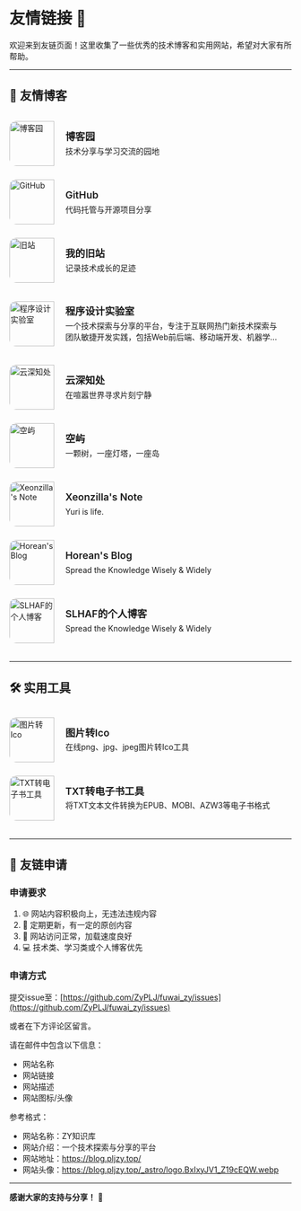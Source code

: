 # 友情链接 🔗

欢迎来到友链页面！这里收集了一些优秀的技术博客和实用网站，希望对大家有所帮助。

---

## 🌟 友情博客

<div class="friend-links-grid">

<div class="friend-link-card">
    <a href="https://www.cnblogs.com/ZYPLJ/" target="_blank">
        <div class="card-avatar">
            <img src="https://pljzy.top/images/logo4.jpg" alt="博客园">
        </div>
        <div class="card-info">
            <h3 class="card-title">博客园</h3>
            <p class="card-desc">技术分享与学习交流的园地</p>
        </div>
    </a>
</div>

<div class="friend-link-card">
    <a href="https://github.com/ZyPLJ" target="_blank">
        <div class="card-avatar">
            <img src="https://github.githubassets.com/images/modules/logos_page/GitHub-Mark.png" alt="GitHub">
        </div>
        <div class="card-info">
            <h3 class="card-title">GitHub</h3>
            <p class="card-desc">代码托管与开源项目分享</p>
        </div>
    </a>
</div>

<div class="friend-link-card">
    <a href="https://pljzy.top" target="_blank">
        <div class="card-avatar">
            <img src="https://pljzy.top/images/logo4.jpg" alt="旧站">
        </div>
        <div class="card-info">
            <h3 class="card-title">我的旧站</h3>
            <p class="card-desc">记录技术成长的足迹</p>
        </div>
    </a>
</div>

<div class="friend-link-card">
    <a href="https://blog.deali.cn/" target="_blank">
        <div class="card-avatar">
            <img src="https://blog.deali.cn/images/codelab.jpg" alt="程序设计实验室">
        </div>
        <div class="card-info">
            <h3 class="card-title">程序设计实验室</h3>
            <p class="card-desc">一个技术探索与分享的平台，专注于互联网热门新技术探索与团队敏捷开发实践，包括Web前后端、移动端开发、机器学习、数据分析、算法、Linux等技术，欢迎探讨、分享学习实践经验。</p>
        </div>
    </a>
</div>

<div class="friend-link-card">
    <a href="https://www.jjy2023.cn/" target="_blank">
        <div class="card-avatar">
            <img src="https://upyun.jjy2023.cn/2024/06/Pika.jpg" alt="云深知处">
        </div>
        <div class="card-info">
            <h3 class="card-title">云深知处</h3>
            <p class="card-desc">在喧嚣世界寻求片刻宁静</p>
        </div>
    </a>
</div>

<div class="friend-link-card">
    <a href="https://pinaland.cn/" target="_blank">
        <div class="card-avatar">
            <img src="https://pic.pinaland.cn/uploads/2024/05/27/6653f31f92d2a.png" alt="空屿">
        </div>
        <div class="card-info">
            <h3 class="card-title">空屿</h3>
            <p class="card-desc">一颗树，一座灯塔，一座岛</p>
        </div>
    </a>
</div>

<div class="friend-link-card">
    <a href="https://xeonzilla.top/" target="_blank">
        <div class="card-avatar">
            <img src="https://cdn.pljzy.top/linkIco/avatar.avif" alt="Xeonzilla's Note">
        </div>
        <div class="card-info">
            <h3 class="card-title">Xeonzilla's Note</h3>
            <p class="card-desc">Yuri is life.</p>
        </div>
    </a>
</div>

<div class="friend-link-card">
    <a href="https://blog.hxrch.top" target="_blank">
        <div class="card-avatar">
            <img src="https://cdn-images.hxrch.top/blog-logo_128x128.png" alt="Horean's Blog">
        </div>
        <div class="card-info">
            <h3 class="card-title">Horean's Blog</h3>
            <p class="card-desc">Spread the Knowledge Wisely & Widely</p>
        </div>
    </a>
</div>

<div class="friend-link-card">
    <a href="https://blog.slhaf.work/" target="_blank">
        <div class="card-avatar">
            <img src="https://cdn.pljzy.top/linkIco/favicon.png" alt="SLHAF的个人博客">
        </div>
        <div class="card-info">
            <h3 class="card-title">SLHAF的个人博客</h3>
            <p class="card-desc">Spread the Knowledge Wisely & Widely</p>
        </div>
    </a>
</div>

</div>

---

## 🛠️ 实用工具

<div class="friend-links-grid">

<div class="friend-link-card">
    <a href="https://ico.pljzy.top" target="_blank">
        <div class="card-avatar">
            <img src="https://ico.pljzy.top/logo.ico" alt="图片转Ico">
        </div>
        <div class="card-info">
            <h3 class="card-title">图片转Ico</h3>
            <p class="card-desc">在线png、jpg、jpeg图片转Ico工具</p>
        </div>
    </a>
</div>

<div class="friend-link-card">
    <a href="https://ebook.deali.cn/" target="_blank">
        <div class="card-avatar">
            <img src="https://ebook.deali.cn/static/favicon.ico" alt="TXT转电子书工具">
        </div>
        <div class="card-info">
            <h3 class="card-title">TXT转电子书工具</h3>
            <p class="card-desc">将TXT文本文件转换为EPUB、MOBI、AZW3等电子书格式</p>
        </div>
    </a>
</div>

</div>

---

## 📧 友链申请

### 申请要求
1. 🌐 网站内容积极向上，无违法违规内容
2. 📝 定期更新，有一定的原创内容
3. 🔗 网站访问正常，加载速度良好
4. 💻 技术类、学习类或个人博客优先

### 申请方式

提交issue至：[https://github.com/ZyPLJ/fuwai_zy/issues](https://github.com/ZyPLJ/fuwai_zy/issues)

或者在下方评论区留言。

请在邮件中包含以下信息：
- 网站名称
- 网站链接  
- 网站描述
- 网站图标/头像

参考格式：
- 网站名称：ZY知识库
- 网站介绍：一个技术探索与分享的平台
- 网站地址：https://blog.pljzy.top/
- 网站头像：https://blog.pljzy.top/_astro/logo.BxIxyJV1_Z19cEQW.webp
---

**感谢大家的支持与分享！** 🙏

<style>
.friend-links-grid {
    display: grid;
    grid-template-columns: repeat(auto-fill, minmax(320px, 1fr));
    gap: 1.5rem;
    margin: 2rem 0;
}

.friend-link-card {
    background: var(--card-bg);
    border: 1px solid var(--line-divider);
    border-radius: 12px;
    overflow: hidden;
    transition: all 0.3s ease;
    position: relative;
}

.friend-link-card:hover {
    transform: translateY(-4px);
    box-shadow: 0 8px 25px rgba(0, 0, 0, 0.1);
    border-color: var(--primary);
}

.friend-link-card a {
    display: flex;
    align-items: center;
    padding: 0;
    text-decoration: none;
    color: inherit;
    height: 100%;
}

.card-avatar {
    flex-shrink: 0;
    width: 80px;
    height: 80px;
    overflow: hidden;
    display: flex;
    align-items: center;
    justify-content: center;
    border-radius: 12px 0 0 12px;
}

.card-info {
    flex: 1;
    min-width: 0;
    padding: 1rem 1.25rem;
}

.card-avatar img {
    width: 100%;
    height: 100%;
    object-fit: cover;
    transition: transform 0.3s ease;
}

.friend-link-card:hover .card-avatar img {
    transform: scale(1.05);
}

.card-title {
    font-size: 1.1rem;
    font-weight: 600;
    color: var(--text-primary);
    margin: 0 0 0.25rem 0;
    line-height: 1.3;
}

.card-desc {
    font-size: 0.875rem;
    color: var(--text-secondary);
    margin: 0;
    line-height: 1.4;
    display: -webkit-box;
    -webkit-line-clamp: 2;
    -webkit-box-orient: vertical;
    overflow: hidden;
}

.custom-md a:not(.no-styling) {
    margin:0;
    padding:0;
}

/* 响应式设计 */
@media (max-width: 768px) {
    .friend-links-grid {
        grid-template-columns: 1fr;
        gap: 1rem;
    }
    
    .card-avatar {
        width: 70px;
        height: 70px;
    }
    
    .card-info {
        padding: 0.875rem 1rem;
    }
}

/* 深色模式优化 */
:root.dark .friend-link-card {
    border-color: var(--line-divider);
}

:root.dark .friend-link-card:hover {
    box-shadow: 0 8px 25px rgba(255, 255, 255, 0.05);
}
</style>

